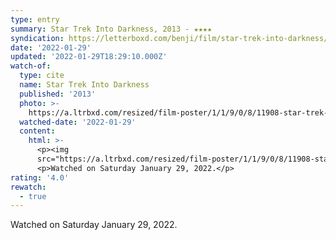 ```yaml
---
type: entry
summary: Star Trek Into Darkness, 2013 - ★★★★
syndication: https://letterboxd.com/benji/film/star-trek-into-darkness/3/
date: '2022-01-29'
updated: '2022-01-29T18:29:10.000Z'
watch-of:
  type: cite
  name: Star Trek Into Darkness
  published: '2013'
  photo: >-
    https://a.ltrbxd.com/resized/film-poster/1/1/9/0/8/11908-star-trek-into-darkness-0-500-0-750-crop.jpg?k=a100350a9b
  watched-date: '2022-01-29'
  content:
    html: >-
      <p><img
      src="https://a.ltrbxd.com/resized/film-poster/1/1/9/0/8/11908-star-trek-into-darkness-0-500-0-750-crop.jpg?k=a100350a9b"/></p>
      <p>Watched on Saturday January 29, 2022.</p>
rating: '4.0'
rewatch:
  - true
---
```

Watched on Saturday January 29, 2022.
